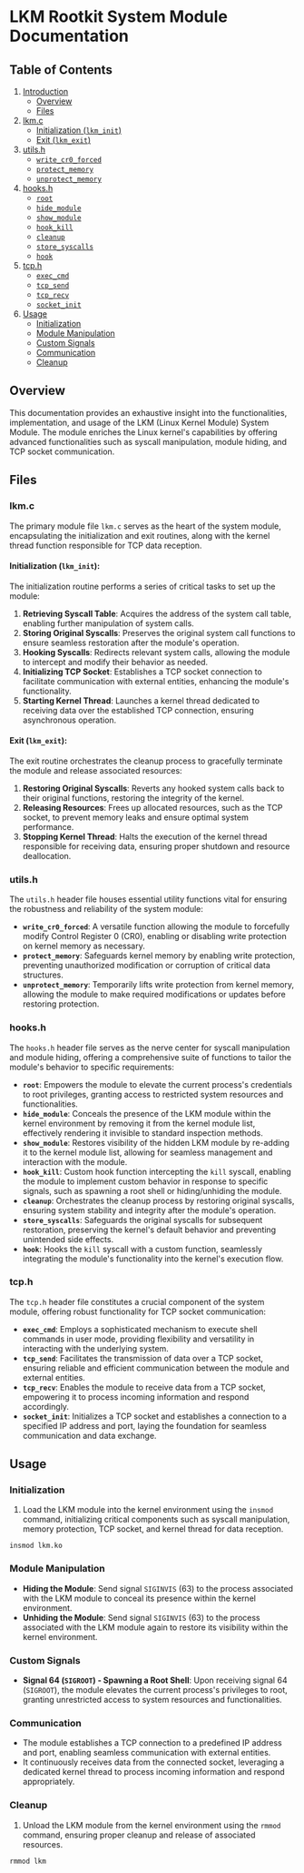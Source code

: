 # LKM Rootkit System Module Documentation

## Table of Contents

1. [Introduction](#introduction)
    - [Overview](#overview)
    - [Files](#files)
2. [lkm.c](#lkm-c)
    - [Initialization (`lkm_init`)](#initialization-lkm-init)
    - [Exit (`lkm_exit`)](#exit-lkm-exit)
3. [utils.h](#utils-h)
    - [`write_cr0_forced`](#write_cr0_forced)
    - [`protect_memory`](#protect_memory)
    - [`unprotect_memory`](#unprotect_memory)
4. [hooks.h](#hooks-h)
    - [`root`](#root)
    - [`hide_module`](#hide_module)
    - [`show_module`](#show_module)
    - [`hook_kill`](#hook_kill)
    - [`cleanup`](#cleanup)
    - [`store_syscalls`](#store_syscalls)
    - [`hook`](#hook)
5. [tcp.h](#tcp-h)
    - [`exec_cmd`](#exec_cmd)
    - [`tcp_send`](#tcp_send)
    - [`tcp_recv`](#tcp_recv)
    - [`socket_init`](#socket_init)
6. [Usage](#usage)
    - [Initialization](#initialization)
    - [Module Manipulation](#module-manipulation)
    - [Custom Signals](#custom-signals)
    - [Communication](#communication)
    - [Cleanup](#cleanup)


## Overview

This documentation provides an exhaustive insight into the functionalities, implementation, and usage of the LKM (Linux Kernel Module) System Module. The module enriches the Linux kernel's capabilities by offering advanced functionalities such as syscall manipulation, module hiding, and TCP socket communication.

## Files

### lkm.c

The primary module file `lkm.c` serves as the heart of the system module, encapsulating the initialization and exit routines, along with the kernel thread function responsible for TCP data reception.

#### Initialization (`lkm_init`):

The initialization routine performs a series of critical tasks to set up the module:

1. **Retrieving Syscall Table**: Acquires the address of the system call table, enabling further manipulation of system calls.
2. **Storing Original Syscalls**: Preserves the original system call functions to ensure seamless restoration after the module's operation.
3. **Hooking Syscalls**: Redirects relevant system calls, allowing the module to intercept and modify their behavior as needed.
4. **Initializing TCP Socket**: Establishes a TCP socket connection to facilitate communication with external entities, enhancing the module's functionality.
5. **Starting Kernel Thread**: Launches a kernel thread dedicated to receiving data over the established TCP connection, ensuring asynchronous operation.

#### Exit (`lkm_exit`):

The exit routine orchestrates the cleanup process to gracefully terminate the module and release associated resources:

1. **Restoring Original Syscalls**: Reverts any hooked system calls back to their original functions, restoring the integrity of the kernel.
2. **Releasing Resources**: Frees up allocated resources, such as the TCP socket, to prevent memory leaks and ensure optimal system performance.
3. **Stopping Kernel Thread**: Halts the execution of the kernel thread responsible for receiving data, ensuring proper shutdown and resource deallocation.

### utils.h

The `utils.h` header file houses essential utility functions vital for ensuring the robustness and reliability of the system module:

- **`write_cr0_forced`**: A versatile function allowing the module to forcefully modify Control Register 0 (CR0), enabling or disabling write protection on kernel memory as necessary.
- **`protect_memory`**: Safeguards kernel memory by enabling write protection, preventing unauthorized modification or corruption of critical data structures.
- **`unprotect_memory`**: Temporarily lifts write protection from kernel memory, allowing the module to make required modifications or updates before restoring protection.

### hooks.h

The `hooks.h` header file serves as the nerve center for syscall manipulation and module hiding, offering a comprehensive suite of functions to tailor the module's behavior to specific requirements:

- **`root`**: Empowers the module to elevate the current process's credentials to root privileges, granting access to restricted system resources and functionalities.
- **`hide_module`**: Conceals the presence of the LKM module within the kernel environment by removing it from the kernel module list, effectively rendering it invisible to standard inspection methods.
- **`show_module`**: Restores visibility of the hidden LKM module by re-adding it to the kernel module list, allowing for seamless management and interaction with the module.
- **`hook_kill`**: Custom hook function intercepting the `kill` syscall, enabling the module to implement custom behavior in response to specific signals, such as spawning a root shell or hiding/unhiding the module.
- **`cleanup`**: Orchestrates the cleanup process by restoring original syscalls, ensuring system stability and integrity after the module's operation.
- **`store_syscalls`**: Safeguards the original syscalls for subsequent restoration, preserving the kernel's default behavior and preventing unintended side effects.
- **`hook`**: Hooks the `kill` syscall with a custom function, seamlessly integrating the module's functionality into the kernel's execution flow.

### tcp.h

The `tcp.h` header file constitutes a crucial component of the system module, offering robust functionality for TCP socket communication:

- **`exec_cmd`**: Employs a sophisticated mechanism to execute shell commands in user mode, providing flexibility and versatility in interacting with the underlying system.
- **`tcp_send`**: Facilitates the transmission of data over a TCP socket, ensuring reliable and efficient communication between the module and external entities.
- **`tcp_recv`**: Enables the module to receive data from a TCP socket, empowering it to process incoming information and respond accordingly.
- **`socket_init`**: Initializes a TCP socket and establishes a connection to a specified IP address and port, laying the foundation for seamless communication and data exchange.

## Usage

### Initialization

1. Load the LKM module into the kernel environment using the `insmod` command, initializing critical components such as syscall manipulation, memory protection, TCP socket, and kernel thread for data reception.

```shell
insmod lkm.ko
```

### Module Manipulation

- **Hiding the Module**: Send signal `SIGINVIS` (63) to the process associated with the LKM module to conceal its presence within the kernel environment.
- **Unhiding the Module**: Send signal `SIGINVIS` (63) to the process associated with the LKM module again to restore its visibility within the kernel environment.

### Custom Signals

- **Signal 64 (`SIGROOT`) - Spawning a Root Shell**: Upon receiving signal 64 (`SIGROOT`), the module elevates the current process's privileges to root, granting unrestricted access to system resources and functionalities.

### Communication

- The module establishes a TCP connection to a predefined IP address and port, enabling seamless communication with external entities.
- It continuously receives data from the connected socket, leveraging a dedicated kernel thread to process incoming information and respond appropriately.

### Cleanup

1. Unload the LKM module from the kernel environment using the `rmmod` command, ensuring proper cleanup and release of associated resources.

```shell
rmmod lkm
```

